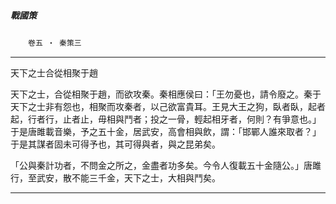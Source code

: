 

##### 戰國策
　　`卷五 ‧ 秦策三`

* * *

天下之士合從相聚于趙

天下之士，合從相聚于趙，而欲攻秦。秦相應侯曰：「王勿憂也，請令廢之。秦于天下之士非有怨也，相聚而攻秦者，以己欲富貴耳。王見大王之狗，臥者臥，起者起，行者行，止者止，毋相與鬥者；投之一骨，輕起相牙者，何則？有爭意也。」于是唐雎載音樂，予之五十金，居武安，高會相與飲，謂：「邯鄲人誰來取者？」于是其謀者固未可得予也，其可得與者，與之昆弟矣。

「公與秦計功者，不問金之所之，金盡者功多矣。今令人復載五十金隨公。」唐雎行，至武安，散不能三千金，天下之士，大相與鬥矣。

* * *


